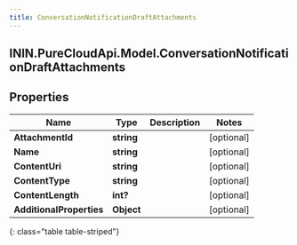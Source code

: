```yaml
---
title: ConversationNotificationDraftAttachments
---
```

## ININ.PureCloudApi.Model.ConversationNotificationDraftAttachments

## Properties

|Name | Type | Description | Notes|
|------------ | ------------- | ------------- | -------------|
| **AttachmentId** | **string** |  | [optional] |
| **Name** | **string** |  | [optional] |
| **ContentUri** | **string** |  | [optional] |
| **ContentType** | **string** |  | [optional] |
| **ContentLength** | **int?** |  | [optional] |
| **AdditionalProperties** | **Object** |  | [optional] |
{: class="table table-striped"}


